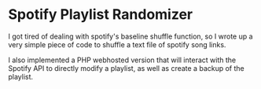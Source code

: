# Spotify Playlist Randomizer

 I got tired of dealing with spotify's baseline shuffle function, so I wrote up a very simple piece of code to shuffle a text file of spotify song links.

 I also implemented a PHP webhosted version that will interact with the Spotify API to directly modify a playlist, as well as create a backup of the playlist.
